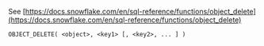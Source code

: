 See [https://docs.snowflake.com/en/sql-reference/functions/object_delete](https://docs.snowflake.com/en/sql-reference/functions/object_delete)
```
OBJECT_DELETE( <object>, <key1> [, <key2>, ... ] )
```
